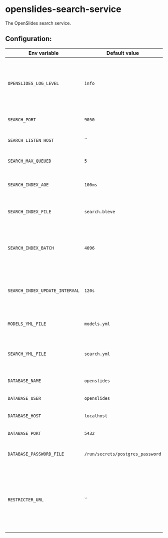 # openslides-search-service

The OpenSlides search service.

## Configuration:


| Env variable                    | Default value              | Meaning |
| ------------------------------- | -------------------------- | ------- |
| `OPENSLIDES_LOG_LEVEL`          | `info`                     | Log level. Can be panic, fatal, error, warn, info, debug, trace |
| `SEARCH_PORT`                   | `9050`                     | Port the service listens on.    |
| `SEARCH_LISTEN_HOST`            | ``                         | Host the service is bound to.   |
| `SEARCH_MAX_QUEUED`             | `5`                        | Number of waiting queries.      |
| `SEARCH_INDEX_AGE`              | `100ms`                    | Accepted age of internal index. |
| `SEARCH_INDEX_FILE`             | `search.bleve`             | Filename of the internal index. |
| `SEARCH_INDEX_BATCH`            | `4096`                     | Batch size of the index when its build or re-generated. |
| `SEARCH_INDEX_UPDATE_INTERVAL`  | `120s`                     | Poll intervall to update the index without queries. |
| `MODELS_YML_FILE`               | `models.yml`               | File path of the used models. |
| `SEARCH_YML_FILE`               | `search.yml`               | Fields of the models to be searched. |
| `DATABASE_NAME`                 | `openslides`               | Name of the database. |
| `DATABASE_USER`                 | `openslides`               | Database user. |
| `DATABASE_HOST`                 | `localhost`                | Host of the database. |
| `DATABASE_PORT`                 | `5432`                     | Port of the database. |
| `DATABASE_PASSWORD_FILE`        | `/run/secrets/postgres_password` | Password file of the database user. |
| `RESTRICTER_URL`                | ``                         | URL to use the restricter from the auto-update-service to filter the query results.|
